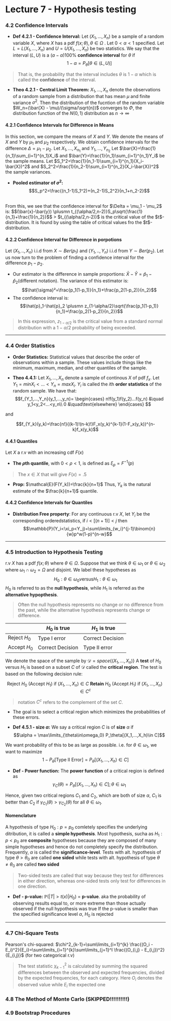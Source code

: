 # Lecture 7 - Hypothesis testing

### 4.2 Confidence Intervals
- **Def 4.2.1 - Confidence Interval:** Let $(X_1, ..., X_n)$ be a sample of a random variable $X$, where $X$ has a pdf $f(x;\theta), \theta\in\Omega$ . Let $0 < \alpha < 1$ specified. Let $L=L(X_1,...,X_n)$ and $U=U(X_1,...,X_n)$ be two statistics. We say that the interval $(L,U)$ is a $(a-\alpha)100\%$ **confidence interval** for $\theta$ if
$$1-\alpha=P_{\theta}[\theta\in(L,U)]$$
> That is, the probability that the interval includes $\theta$ is $1-\alpha$ which is called the **confidence** of the interval.

- **Theo 4.2.1 - Central Limit Theorem:** $X_1, ..., X_n$ denote the observations of a random sample from a distribution that has mean $\mu$ and finite variance $\sigma^2$. Then the distribution of the fucntion of the random variable $W_n=(\bar{X} - \mu)/(\sigma/\sqrt{n})$ converges to $\Phi$, the distribution function of the $N(0,1)$ distribution as $n\rightarrow\infty$

#### 4.2.1 Confidence Intervals for Difference in Means
In this section, we compare the means of $X$ and $Y$. We denote the means of $X$ and $Y$ by $\mu_1$ and $\mu_2$ respectively. We obtain confidence intervals for the difference $\Delta=\mu_1-\mu_2$. Let $X_1,...,X_{n_1}$ and $Y_1,...,Y_{n_2}$
Let $\bar{X}=\frac{1}{n_1}\sum_{i=1}^{n_1}X_i$ and $\bar{Y}=\frac{1}{n_1}\sum_{i=1}^{n_1}Y_i$ be the sample means. 
Let $S_1^2=\frac{1}{n_1-1}\sum_{i=1}^{n_1}(X_i-\bar{X})^2$ and $S_2^2=\frac{1}{n_2-1}\sum_{i=1}^{n_2}(X_i-\bar{X})^2$ the sample variances.

- **Pooled estimator of $\sigma^2$:**
$$S_p^2=\frac{(n_1-1)S_1^2)+(n_2-1)S_2^2}{n_1+n_2-2}$$
<br>
From this, we see that the confidence interval for $\Delta = \mu_1 - \mu_2$ is:
$$(\bar{x}-\bar{y}) \plusmn t_{(\alpha/2,n-2)}S_p\sqrt{\frac{1}{n_1}+\frac{1}{n_2}}$$
> $t_{(\alpha/2,n-2)}$ is the critical value of the $t$-distribution. It is found by using the table of critical values fro the $t$-distribution.

#### 4.2.2 Confidence Interval for Difference in porpotions
Let ($X_1,..,X_n$) i.i.d from $X\sim Ber(p_1)$ and ($Y_1,..,Y_n$) i.i.d from $Y\sim Ber(p_2)$. Let us now turn to the problem of finding a confidence interval for the difference $p_1-p_2$.
- Our estimator is the difference in sample proportions: $\bar{X} - \bar{Y} = \hat{p}_1 - \hat{p}_2$(different notation). 
The variance of this estimator is:
$$\hat{\sigma}²=\frac{p_1(1-p_1)}{n_1}+\frac{p_2(1-p_2)}{n_2}$$
- The confidence interval is:
$$\hat{p}_1-\hat{p}_2 \plusmn z_{1-\alpha/2}\sqrt{\frac{p_1(1-p_1)}{n_1}+\frac{p_2(1-p_2)}{n_2}}$$
> In this expression, $z_{1-\alpha/2}$ is the critical value from a standard normal distribution with a $1-\alpha/2$ probability of being exceeded.
---
### 4.4 Order Statistics
- **Order Statistics:** Statistical values that describe the order of observations within a sample. These values include things like the minimum, maximum, median, and other quantiles of the sample. 
  
- **Theo 4.4.1:** Let $X_1,...,X_n$ denote a sample of continous $X$ of pdf $f_x$. Let $Y_1=minX_i<...<Y_n=maxX_i$. $Y_i$ is called the $i$th **order statistics** of the random sample. We have that: 
$$f_{Y_1,...,Y_n}(y_1,...,y_n)=
 \begin{cases}
       n!f(y_1)f(y_2)...f(y_n) &\quad y_1<y_2<...<y_n\\
       0 &\quad\text{elsewhere}
     \end{cases}
$$ 

and 

$$f_{Y_k}(y_k)=\frac{n!}{(k-1)!(n-k)!}F_x(y_k)^{k-1}(1-F_x(y_k))^{n-k}f_x(y_k)$$

#### 4.4.1 Quantiles
Let $X$ a r.v with an increasing cdf $F(x)$
- **The $\rho$th quantile**, with $0<\rho<1$, is defined as $\xi_p=F^{-1}(p)$
> The $x\in X$ that will give $F(x)=.5$
- **Prop:** $\mathcal{E}(F(Y_k))=\frac{k}{n+1}$
Thus, $Y_k$ is the natural estimate of the $\frac{k}{n+1}$ quantile.

#### 4.4.2 Confidence Intervals for Quantiles
- **Distribution Free property**: For any continuous r.v $X$, let $Y_i$ be the corresponding orderedstatistics, if $i<[(n+1)]<j$ then
$$\mathbb{P}(Y_i<\xi_p<Y_j)=\sum\limits_{w_i}^{j-1}\binom{n}{w}p^w(1-p)^{n-w}$$


---
### 4.5 Introduction to Hypothesis Testing
r.v $X$ has a pdf $f(x;\theta)$ where $\theta\in\Omega$. Suppose that we think $\theta\in\omega_1$ or $\theta\in\omega_2$ where $\omega_1\cap\omega_2 = \Omega$ and disjoint. We label these hypotheses as
$$H_0:\theta\in\omega_0\text{versus}H_1:\theta\in\omega_1$$ 
$H_0$ is referred to as the **null hypothesis**, while $H_1$ is referred as the **alternative hypopthesis**.
> Often the null hypothesis represents no change or no difference from the past, while the alternative hypothesis represents change or difference.

|            | $H_0$ is true   | $H_1$ is true|
|------------|---------------|------------|
|Reject $H_0$   | Type I error  | Correct Decision |
|Accept $H_0$   | Correct Decision| Type II error |


We denote the space of the sample by $\mathcal{D} = space\{(X_1,...,X_n)\}$
A **test** of $H_0$ versus $H_1$ is based on a subset $C$ of $\mathcal{D}$ called the **critical region**. The test is based on the following decision rule:
<center>

Reject $H_0$ (Accept $H_1$) if $(X_1,...,X_n)\in C$
**Retain** $H_0$ (Accept $H_1$) if $(X_1,...,X_n)\in C^c$
</center>

> notation $C^c$ refers to the complement of the set $C$. 

- The goal is to select a critical region which minimizes the probabilities of these errors.

- **Def 4.5.1 - size $\alpha$:** We say a critical region $C$ is of **size** $\alpha$ if 
$$\alpha = \max\limits_{\theta\in\omega_0} P_\theta[(X_1,...,X_h)\in C]$$

We want probability of this to be as large as possible. i.e. for $\theta\in\omega_1$, we want to maximize
$$1-P_\theta[\text{Type II Error}] = P_\theta[(X_1,...,X_h)\in C]$$

- **Def - Power function:** The **power function** of a critical region is defined as
$$\gamma_C(\theta)=P_\theta[(X_1,...,X_h)\in C]; \theta\in\omega_1$$

Hence, given two critical regions $C_1$ and $C_2$, which are both of size $\alpha$, $C_1$ is better than $C_2$ if $\gamma_{C_1}(\theta)>\gamma_{C_2}(\theta)$ for all $\theta\in\omega_1$.

#### Nomenclature
A hypothesis of type $H_0:p=p_0$ comletely specifies the underlying ditribution, it is called a **simple hypothesis**.
Most hypothesis, sucha as $H_1:p<p_0$ are **composite** hypotheses because they are composed of many simple hypotheses and hence do not completely specify the distribution.
Frequently, $\alpha$ is called the **significance-level**.
Tests with alt. hypothesis of type $\theta>\theta_0$ are called **one sided** while tests with alt. hypothesis of type $\theta \neq \theta_0$ are called **two sided**
> Two-sided tests are called that way because they test for differences in either direction, whereas one-sided tests only test for differences in one direction.


- **Def - p-value:** $\mathbb{P}(|T|>t(x)|H_0)$ = **p-value**. aka the probability of observing results equal to, or more extreme than those actually observed if the null hypothesis was true
If the p-value is smaller than the specified significance level $\alpha$, $H_0$ is rejected


---
### 4.7 Chi-Square Tests
Pearson's chi-squared: $\chi^2_{k-1}=\sum\limits_{i=1}^{k} \frac{(O_i - E_i)^2}{E_i}=\sum\limits_{i=1}^{k}\sum\limits_{j=1}^I \frac{(O_{i,j} - E_{i,j})^2}{E_{i,j}}$ (for two categorical r.v)
> The test statistic $\chi^2_{k-1}$ is calculated by summing the squared differences between the observed and expected frequencies, divided by the expected frequencies, for each category. Here $O_i$ denotes the observed value while $E_i$ the expected one

### 4.8 The Method of Monte Carlo (SKIPPED!!!!!!!!!!)

### 4.9 Bootstrap Procedures